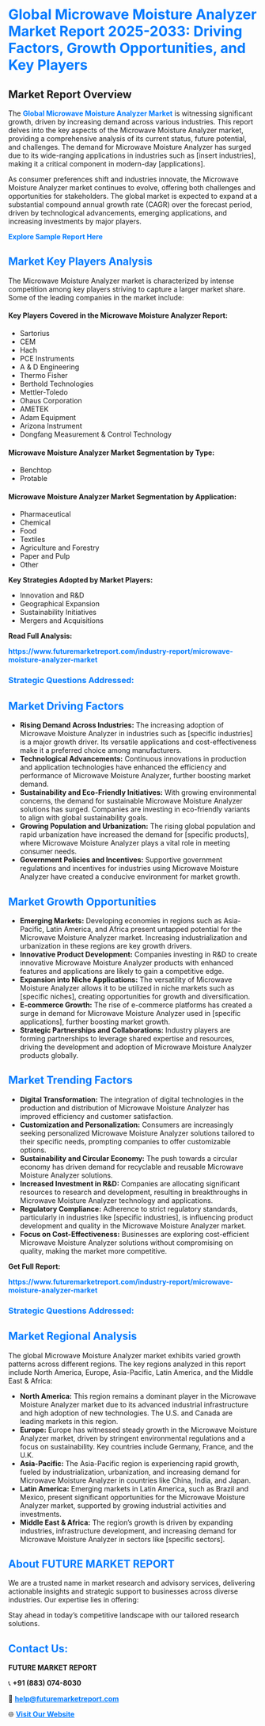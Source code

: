 <h1 style="color: #007BFF;">Global Microwave Moisture Analyzer Market Report 2025-2033: Driving Factors, Growth Opportunities, and Key Players</h1>

<section id="overview">
<h2>Market Report Overview</h2>
<p>The <a href="https://www.futuremarketreport.com/industry-report/microwave-moisture-analyzer-market" style="color: #007BFF; text-decoration: none;"><strong>Global Microwave Moisture Analyzer Market</strong></a> is witnessing significant growth, driven by increasing demand across various industries. This report delves into the key aspects of the Microwave Moisture Analyzer market, providing a comprehensive analysis of its current status, future potential, and challenges. The demand for Microwave Moisture Analyzer has surged due to its wide-ranging applications in industries such as [insert industries], making it a critical component in modern-day [applications].</p>
<p>As consumer preferences shift and industries innovate, the Microwave Moisture Analyzer market continues to evolve, offering both challenges and opportunities for stakeholders. The global market is expected to expand at a substantial compound annual growth rate (CAGR) over the forecast period, driven by technological advancements, emerging applications, and increasing investments by major players.</p>
</section>

<section id="overview">
<p><a href="https://www.futuremarketreport.com/request-sample/reportId=90318" style="color: #007BFF; text-decoration: none;"><strong>Explore Sample Report Here</strong></a></p>
</section>

<section id="key-players">
<h2 style="color: #007BFF;">Market Key Players Analysis</h2>
<p>The Microwave Moisture Analyzer market is characterized by intense competition among key players striving to capture a larger market share. Some of the leading companies in the market include:</p>
<h4>Key Players Covered in the Microwave Moisture Analyzer Report:</h4>
<ul><li>Sartorius</li><li>CEM</li><li>Hach</li><li>PCE Instruments</li><li>A &amp; D Engineering</li><li>Thermo Fisher</li><li>Berthold Technologies</li><li>Mettler-Toledo</li><li>Ohaus Corporation</li><li>AMETEK</li><li>Adam Equipment</li><li>Arizona Instrument</li><li>Dongfang Measurement &amp; Control Technology</li></ul>
<h4>Microwave Moisture Analyzer Market Segmentation by Type:</h4>
<ul><li>Benchtop</li><li>Protable</li></ul>

<h4>Microwave Moisture Analyzer Market Segmentation by Application:</h4>
<ul><li>Pharmaceutical</li><li>Chemical</li><li>Food</li><li>Textiles</li><li>Agriculture and Forestry</li><li>Paper and Pulp</li><li>Other</li></ul>
<p><strong>Key Strategies Adopted by Market Players:</strong></p>
<ul>
<li>Innovation and R&D</li>
<li>Geographical Expansion</li>
<li>Sustainability Initiatives</li>
<li>Mergers and Acquisitions</li>
</ul>
</section>

<section>
<p><strong>Read Full Analysis: </strong></p><a href="https://www.futuremarketreport.com/industry-report/microwave-moisture-analyzer-market" style="color: #007BFF; text-decoration: none;"><strong>https://www.futuremarketreport.com/industry-report/microwave-moisture-analyzer-market</strong></a>
<h3 style="color: #007BFF;">Strategic Questions Addressed:</h3>
</section>

<section id="driving-factors">
<h2 style="color: #007BFF;">Market Driving Factors</h2>
<ul>
<li><strong>Rising Demand Across Industries:</strong> The increasing adoption of Microwave Moisture Analyzer in industries such as [specific industries] is a major growth driver. Its versatile applications and cost-effectiveness make it a preferred choice among manufacturers.</li>
<li><strong>Technological Advancements:</strong> Continuous innovations in production and application technologies have enhanced the efficiency and performance of Microwave Moisture Analyzer, further boosting market demand.</li>
<li><strong>Sustainability and Eco-Friendly Initiatives:</strong> With growing environmental concerns, the demand for sustainable Microwave Moisture Analyzer solutions has surged. Companies are investing in eco-friendly variants to align with global sustainability goals.</li>
<li><strong>Growing Population and Urbanization:</strong> The rising global population and rapid urbanization have increased the demand for [specific products], where Microwave Moisture Analyzer plays a vital role in meeting consumer needs.</li>
<li><strong>Government Policies and Incentives:</strong> Supportive government regulations and incentives for industries using Microwave Moisture Analyzer have created a conducive environment for market growth.</li>
</ul>
</section>

<section id="growth-opportunities">
<h2 style="color: #007BFF;">Market Growth Opportunities</h2>
<ul>
<li><strong>Emerging Markets:</strong> Developing economies in regions such as Asia-Pacific, Latin America, and Africa present untapped potential for the Microwave Moisture Analyzer market. Increasing industrialization and urbanization in these regions are key growth drivers.</li>
<li><strong>Innovative Product Development:</strong> Companies investing in R&D to create innovative Microwave Moisture Analyzer products with enhanced features and applications are likely to gain a competitive edge.</li>
<li><strong>Expansion into Niche Applications:</strong> The versatility of Microwave Moisture Analyzer allows it to be utilized in niche markets such as [specific niches], creating opportunities for growth and diversification.</li>
<li><strong>E-commerce Growth:</strong> The rise of e-commerce platforms has created a surge in demand for Microwave Moisture Analyzer used in [specific applications], further boosting market growth.</li>
<li><strong>Strategic Partnerships and Collaborations:</strong> Industry players are forming partnerships to leverage shared expertise and resources, driving the development and adoption of Microwave Moisture Analyzer products globally.</li>
</ul>
</section>

<section id="trending-factors">
<h2 style="color: #007BFF;">Market Trending Factors</h2>
<ul>
<li><strong>Digital Transformation:</strong> The integration of digital technologies in the production and distribution of Microwave Moisture Analyzer has improved efficiency and customer satisfaction.</li>
<li><strong>Customization and Personalization:</strong> Consumers are increasingly seeking personalized Microwave Moisture Analyzer solutions tailored to their specific needs, prompting companies to offer customizable options.</li>
<li><strong>Sustainability and Circular Economy:</strong> The push towards a circular economy has driven demand for recyclable and reusable Microwave Moisture Analyzer solutions.</li>
<li><strong>Increased Investment in R&D:</strong> Companies are allocating significant resources to research and development, resulting in breakthroughs in Microwave Moisture Analyzer technology and applications.</li>
<li><strong>Regulatory Compliance:</strong> Adherence to strict regulatory standards, particularly in industries like [specific industries], is influencing product development and quality in the Microwave Moisture Analyzer market.</li>
<li><strong>Focus on Cost-Effectiveness:</strong> Businesses are exploring cost-efficient Microwave Moisture Analyzer solutions without compromising on quality, making the market more competitive.</li>
</ul>
</section>

<section>
<p><strong>Get Full Report: </strong></p><a href="https://www.futuremarketreport.com/industry-report/microwave-moisture-analyzer-market" style="color: #007BFF; text-decoration: none;"><strong>https://www.futuremarketreport.com/industry-report/microwave-moisture-analyzer-market</strong></a>
<h3 style="color: #007BFF;">Strategic Questions Addressed:</h3>
</section>


<section id="regional-analysis">
<h2 style="color: #007BFF;">Market Regional Analysis</h2>
<p>The global Microwave Moisture Analyzer market exhibits varied growth patterns across different regions. The key regions analyzed in this report include North America, Europe, Asia-Pacific, Latin America, and the Middle East & Africa:</p>
<ul>
<li><strong>North America:</strong> This region remains a dominant player in the Microwave Moisture Analyzer market due to its advanced industrial infrastructure and high adoption of new technologies. The U.S. and Canada are leading markets in this region.</li>
<li><strong>Europe:</strong> Europe has witnessed steady growth in the Microwave Moisture Analyzer market, driven by stringent environmental regulations and a focus on sustainability. Key countries include Germany, France, and the U.K.</li>
<li><strong>Asia-Pacific:</strong> The Asia-Pacific region is experiencing rapid growth, fueled by industrialization, urbanization, and increasing demand for Microwave Moisture Analyzer in countries like China, India, and Japan.</li>
<li><strong>Latin America:</strong> Emerging markets in Latin America, such as Brazil and Mexico, present significant opportunities for the Microwave Moisture Analyzer market, supported by growing industrial activities and investments.</li>
<li><strong>Middle East & Africa:</strong> The region’s growth is driven by expanding industries, infrastructure development, and increasing demand for Microwave Moisture Analyzer in sectors like [specific sectors].</li>
</ul>
</section>

<footer>
<h2 style="color: #007BFF;">About FUTURE MARKET REPORT</h2>
<p>We are a trusted name in market research and advisory services, delivering actionable insights and strategic support to businesses across diverse industries. Our expertise lies in offering:</p>

<p>Stay ahead in today’s competitive landscape with our tailored research solutions.</p>

<h2 style="color: #007BFF;">Contact Us:</h2>
<p><strong>FUTURE MARKET REPORT</strong></p>
<p>📞 <strong>+91 (883) 074-8030</strong></p>
<p>📧 <strong><a href="mailto:help@futuremarketreport.com" style="color: #007BFF;">help@futuremarketreport.com</a></strong></p>
<p>🌐 <strong><a href="https://www.futuremarketreport.com/" style="color: #007BFF;">Visit Our Website</a></strong></p>
</footer>